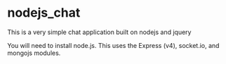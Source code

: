 nodejs_chat
===========

This is a very simple chat application built on nodejs and jquery

You will need to install node.js. This uses the Express (v4), socket.io, and mongojs modules.